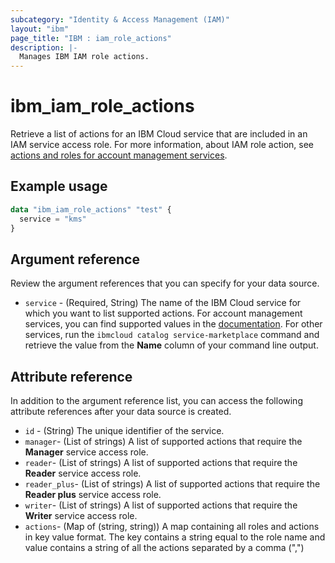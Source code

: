 ```yaml
---
subcategory: "Identity & Access Management (IAM)"
layout: "ibm"
page_title: "IBM : iam_role_actions"
description: |-
  Manages IBM IAM role actions.
---
```


# ibm_iam_role_actions

Retrieve a list of actions for an IBM Cloud service that are included in an IAM service access role.  For more information, about IAM role action, see [actions and roles for account management services](https://cloud.ibm.com/docs/account?topic=account-account-services#account-management-actions-roles).

## Example usage

```terraform
data "ibm_iam_role_actions" "test" {
  service = "kms"
}

```

## Argument reference

Review the argument references that you can specify for your data source.

- `service` - (Required, String) The name of the IBM Cloud service for which you want to list supported actions. For account management services, you can find supported values in the [documentation](https://cloud.ibm.com/docs/account?topic=account-account-services#api-acct-mgmt). For other services, run the `ibmcloud catalog service-marketplace` command and retrieve the value from the **Name** column of your command line output.

## Attribute reference

In addition to the argument reference list, you can access the following attribute references after your data source is created.

- `id` - (String) The unique identifier of the service.
- `manager`- (List of strings) A list of supported actions that require the **Manager** service access role.
- `reader`- (List of strings) A list of supported actions that require the **Reader** service access role.
- `reader_plus`- (List of strings) A list of supported actions that require the **Reader plus** service access role.
- `writer`- (List of strings) A list of supported actions that require the **Writer** service access role.
- `actions`- (Map of (string, string)) A map containing all roles and actions in key value format. The key contains a string equal to the role name and value contains a string of all the actions separated by a comma (",")



  
